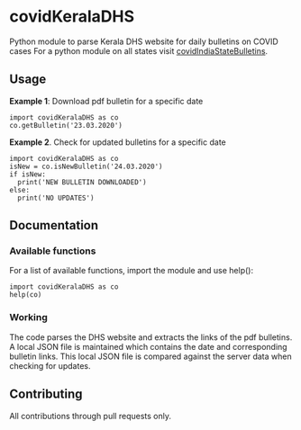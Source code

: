 # covidKeralaDHS
Python module to parse Kerala DHS website for daily bulletins on COVID cases
For a python module on all states visit [covidIndiaStateBulletins](https://github.com/cibinjoseph/covidIndiaStateBulletins).

## Usage
**Example 1**: Download pdf bulletin for a specific date  
```
import covidKeralaDHS as co
co.getBulletin('23.03.2020')
```  

**Example 2**. Check for updated bulletins for a specific date
```
import covidKeralaDHS as co
isNew = co.isNewBulletin('24.03.2020')
if isNew:
  print('NEW BULLETIN DOWNLOADED')
else:
  print('NO UPDATES')
```

## Documentation
### Available functions
For a list of available functions, import the module and use help():
```
import covidKeralaDHS as co
help(co)
```  
### Working
The code parses the DHS website and extracts the links of the pdf bulletins.
A local JSON file is maintained which contains the date and corresponding bulletin links.
This local JSON file is compared against the server data when checking for updates.


## Contributing
All contributions through pull requests only.
